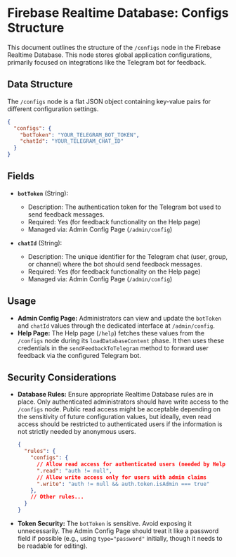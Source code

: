 # Firebase Realtime Database: Configs Structure

This document outlines the structure of the `/configs` node in the Firebase Realtime Database. This node stores global application configurations, primarily focused on integrations like the Telegram bot for feedback.

## Data Structure

The `/configs` node is a flat JSON object containing key-value pairs for different configuration settings.

```json
{
  "configs": {
    "botToken": "YOUR_TELEGRAM_BOT_TOKEN",
    "chatId": "YOUR_TELEGRAM_CHAT_ID"
  }
}
```

## Fields

*   **`botToken`** (String):
    *   Description: The authentication token for the Telegram bot used to send feedback messages.
    *   Required: Yes (for feedback functionality on the Help page)
    *   Managed via: Admin Config Page (`/admin/config`)

*   **`chatId`** (String):
    *   Description: The unique identifier for the Telegram chat (user, group, or channel) where the bot should send feedback messages.
    *   Required: Yes (for feedback functionality on the Help page)
    *   Managed via: Admin Config Page (`/admin/config`)

## Usage

*   **Admin Config Page:** Administrators can view and update the `botToken` and `chatId` values through the dedicated interface at `/admin/config`.
*   **Help Page:** The Help page (`/help`) fetches these values from the `/configs` node during its `loadDatabaseContent` phase. It then uses these credentials in the `sendFeedbackToTelegram` method to forward user feedback via the configured Telegram bot.

## Security Considerations

*   **Database Rules:** Ensure appropriate Realtime Database rules are in place. Only authenticated administrators should have write access to the `/configs` node. Public read access might be acceptable depending on the sensitivity of future configuration values, but ideally, even read access should be restricted to authenticated users if the information is not strictly needed by anonymous users.
    ```json
    {
      "rules": {
        "configs": {
          // Allow read access for authenticated users (needed by Help page)
          ".read": "auth != null",
          // Allow write access only for users with admin claims
          ".write": "auth != null && auth.token.isAdmin === true"
        },
        // Other rules...
      }
    }
    ```
*   **Token Security:** The `botToken` is sensitive. Avoid exposing it unnecessarily. The Admin Config Page should treat it like a password field if possible (e.g., using `type="password"` initially, though it needs to be readable for editing).
